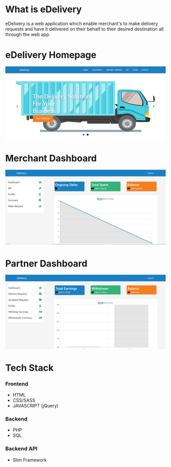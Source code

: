 # What is eDelivery
 eDelivery is a web application which enable merchant's to make delivery requests and have it delivered on their behalf to their desired destination all through the web app.
# eDelivery Homepage
![GitHub Logo](media/images/home.png)
# Merchant Dashboard
![GitHub Logo](media/images/merchant.png)
# Partner Dashboard
![GitHub Logo](media/images/partner.png)
# Tech Stack
### Frontend
  - HTML
  - CSS/SASS
  - JAVASCRIPT (jQuery)
### Backend
  - PHP
  - SQL
### Backend API
  - Slim Framework
